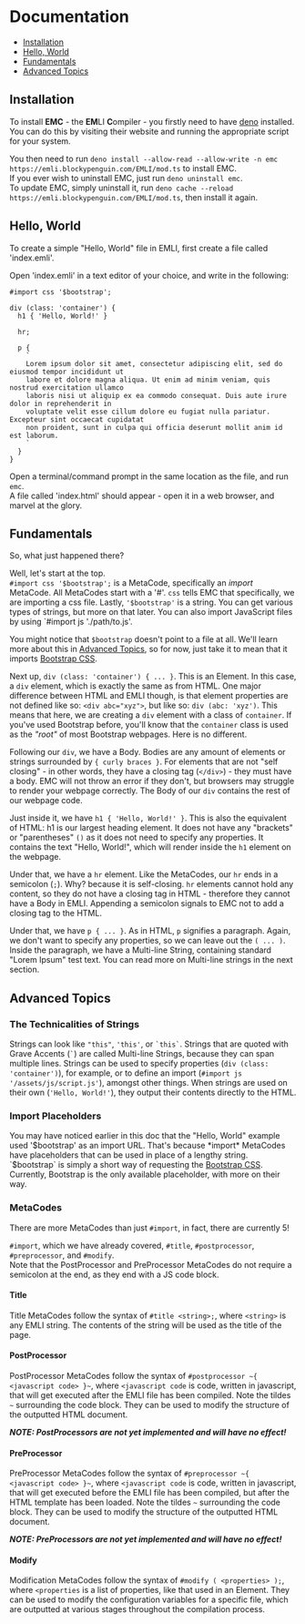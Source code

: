 Documentation
=============

- [Installation](#installation)
- [Hello, World](#hello-world)
- [Fundamentals](#fundamentals)
- [Advanced Topics](#advanced-topics)

## Installation
To install **EMC** - the **EM**LI **C**ompiler - you firstly need to have [deno](https://deno.land) installed. You can do this by visiting their website and running the appropriate script for your system.

You then need to run `deno install --allow-read --allow-write -n emc https://emli.blockypenguin.com/EMLI/mod.ts` to install EMC.
<br>
If you ever wish to uninstall EMC, just run `deno uninstall emc`.
<br>
To update EMC, simply uninstall it, run `deno cache --reload https://emli.blockypenguin.com/EMLI/mod.ts`, then install it again.

## Hello, World
To create a simple "Hello, World" file in EMLI, first create a file called 'index.emli'.

Open 'index.emli' in a text editor of your choice, and write in the following:
```
#import css '$bootstrap';

div (class: 'container') {
  h1 { 'Hello, World!' }

  hr;

  p {
    `
    Lorem ipsum dolor sit amet, consectetur adipiscing elit, sed do eiusmod tempor incididunt ut
    labore et dolore magna aliqua. Ut enim ad minim veniam, quis nostrud exercitation ullamco
    laboris nisi ut aliquip ex ea commodo consequat. Duis aute irure dolor in reprehenderit in
    voluptate velit esse cillum dolore eu fugiat nulla pariatur. Excepteur sint occaecat cupidatat
    non proident, sunt in culpa qui officia deserunt mollit anim id est laborum.
    `
  }
}
```

Open a terminal/command prompt in the same location as the file, and run `emc`.
<br>
A file called 'index.html' should appear - open it in a web browser, and marvel at the glory.

## Fundamentals
So, what just happened there?

Well, let's start at the top.
<br>
`#import css '$bootstrap';` is a MetaCode, specifically an *import* MetaCode. All MetaCodes start with a '#'. `css` tells EMC that specifically, we are importing a css file. Lastly, `'$bootstrap'` is a string. You can get various types of strings, but more on that later. You can also import JavaScript files by using `#import js './path/to.js'.

You might notice that `$bootstrap` doesn't point to a file at all. We'll learn more about this in [Advanced Topics](advanced-topics), so for now, just take it to mean that it imports [Bootstrap CSS](https://getbootstrap.com/).

Next up, `div (class: 'container') { ... }`. This is an Element. In this case, a `div` element, which is exactly the same as from HTML. One major difference between HTML and EMLI though, is that element properties are not defined like so: `<div abc="xyz">`, but like so: `div (abc: 'xyz')`. This means that here, we are creating a `div` element with a class of `container`. If you've used Bootstrap before, you'll know that the `container` class is used as the *"root"* of most Bootstrap webpages. Here is no different.

Following our `div`, we have a Body. Bodies are any amount of elements or strings surrounded by `{ curly braces }`. For elements that are not "self closing" - in other words, they have a closing tag (`</div>`) - they must have a body. EMC will not throw an error if they don't, but browsers may struggle to render your webpage correctly. The Body of our `div` contains the rest of our webpage code.

Just inside it, we have `h1 { 'Hello, World!' }`. This is also the equivalent of HTML: h1 is our largest heading element. It does not have any "brackets" or "parentheses" `()` as it does not need to specify any properties. It contains the text "Hello, World!", which will render inside the `h1` element on the webpage.

Under that, we have a `hr` element. Like the MetaCodes, our `hr` ends in a semicolon (`;`). Why? because it is self-closing. `hr` elements cannot hold any content, so they do not have a closing tag in HTML - therefore they cannot have a Body in EMLI. Appending a semicolon signals to EMC not to add a closing tag to the HTML.

Under that, we have `p { ... }`. As in HTML, `p` signifies a paragraph. Again, we don't want to specify any properties, so we can leave out the `( ... )`. Inside the paragraph, we have a Multi-line String, containing standard "Lorem Ipsum" test text. You can read more on Multi-line strings in the next section.

## Advanced Topics
### The Technicalities of Strings
Strings can look like `"this"`, `'this'`, or ``` `this` ```. Strings that are quoted with Grave Accents (``` ` ```) are called Multi-line Strings, because they can span multiple lines. Strings can be used to specify properties (`div (class: 'container')`), for example, or to define an import (`#import js '/assets/js/script.js'`), amongst other things. When strings are used on their own (`'Hello, World!'`), they output their contents directly to the HTML.

### Import Placeholders
You may have noticed earlier in this doc that the "Hello, World" example used '$bootstrap' as an import URL. That's because *import* MetaCodes have placeholders that can be used in place of a lengthy string. `$bootstrap` is simply a short way of requesting the [Bootstrap CSS](https://getbootstrap.com/). Currently, Bootstrap is the only available placeholder, with more on their way.

### MetaCodes
There are more MetaCodes than just `#import`, in fact, there are currently 5!

`#import`, which we have already covered, `#title`, `#postprocessor`, `#preprocessor`, and `#modify`.
<br>
Note that the PostProcessor and PreProcessor MetaCodes do not require a semicolon at the end, as they end with a JS code block.

#### Title
Title MetaCodes follow the syntax of `#title <string>;`, where `<string>` is any EMLI string. The contents of the string will be used as the title of the page.

#### PostProcessor
PostProcessor MetaCodes follow the syntax of `#postprocessor ~{ <javascript code> }~`, where `<javascript code` is code, written in javascript, that will get executed after the EMLI file has been compiled. Note the tildes `~` surrounding the code block. They can be used to modify the structure of the outputted HTML document.

***NOTE: PostProcessors are not yet implemented and will have no effect!***

#### PreProcessor
PreProcessor MetaCodes follow the syntax of `#preprocessor ~{ <javascript code> }~`, where `<javascript code` is code, written in javascript, that will get executed before the EMLI file has been compiled, but after the HTML template has been loaded. Note the tildes `~` surrounding the code block. They can be used to modify the structure of the outputted HTML document.

***NOTE: PreProcessors are not yet implemented and will have no effect!***

#### Modify
Modification MetaCodes follow the syntax of `#modify ( <properties> );`, where `<properties` is a list of properties, like that used in an Element. They can be used to modify the configuration variables for a specific file, which are outputted at various stages throughout the compilation process.
